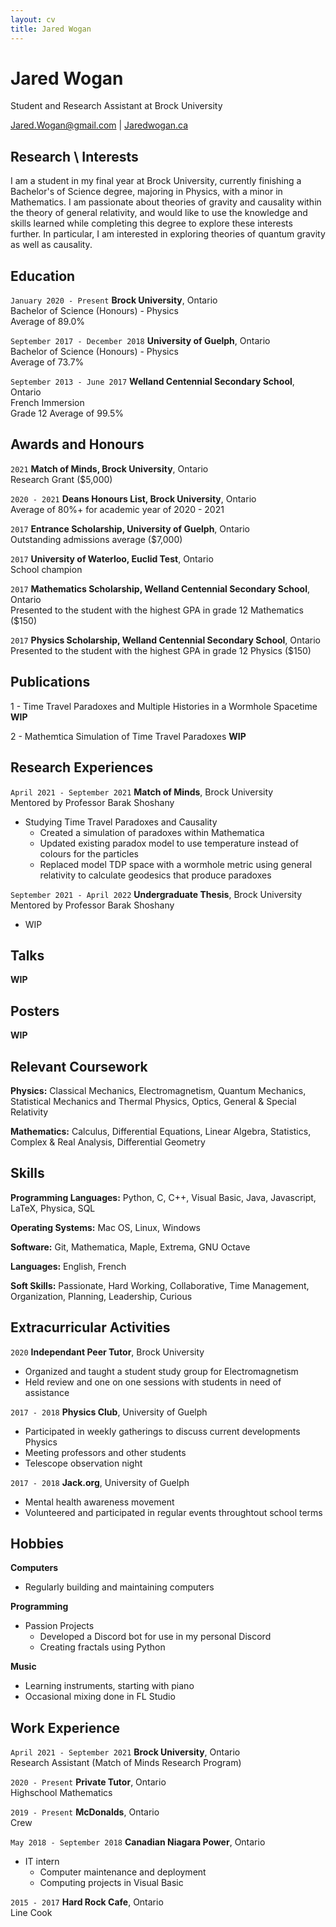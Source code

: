 ```yaml
---
layout: cv
title: Jared Wogan
---
```

# Jared Wogan
Student and Research Assistant at Brock University

<div id="webaddress">
<a href="mailto:jared.wogan@gmail.com">Jared.Wogan@gmail.com</a>
| <a href="https://jaredwogan.ca">Jaredwogan.ca</a>
</div>


## Research \ Interests

I am a student in my final year at Brock University, currently finishing a Bachelor's of Science degree,
majoring in Physics, with a minor in Mathematics. I am passionate about theories of gravity and causality
within the theory of general relativity, and would like to use the knowledge and skills learned while
completing this degree to explore these interests further. In particular, I am interested in exploring
theories of quantum gravity as well as causality.


## Education

`January 2020 - Present`
__Brock University__, Ontario \
Bachelor of Science (Honours) - Physics \
Average of 89.0%

`September 2017 - December 2018`
__University of Guelph__, Ontario \
Bachelor of Science (Honours) - Physics \
Average of 73.7%

`September 2013 - June 2017`
__Welland Centennial Secondary School__, Ontario \
French Immersion \
Grade 12 Average of 99.5%


## Awards and Honours

`2021`
__Match of Minds, Brock University__, Ontario \
Research Grant ($5,000)

`2020 - 2021`
__Deans Honours List, Brock University__, Ontario \
Average of 80%+ for academic year of 2020 - 2021

`2017`
__Entrance Scholarship, University of Guelph__, Ontario \
Outstanding admissions average ($7,000)

`2017`
__University of Waterloo, Euclid Test__, Ontario \
School champion

`2017`
__Mathematics Scholarship, Welland Centennial Secondary School__, Ontario \
Presented to the student with the highest GPA in grade 12 Mathematics ($150)

`2017`
__Physics Scholarship, Welland Centennial Secondary School__, Ontario \
Presented to the student with the highest GPA in grade 12 Physics ($150)


## Publications

1 - Time Travel Paradoxes and Multiple Histories in a Wormhole Spacetime __WIP__

2 - Mathemtica Simulation of Time Travel Paradoxes __WIP__


## Research Experiences

`April 2021 - September 2021`
__Match of Minds__, Brock University \
Mentored by Professor Barak Shoshany
- Studying Time Travel Paradoxes and Causality
    - Created a simulation of paradoxes within Mathematica
    - Updated existing paradox model to use temperature instead of colours for the particles
    - Replaced model TDP space with a wormhole metric using general relativity to calculate geodesics that produce paradoxes

`September 2021 - April 2022`
__Undergraduate Thesis__, Brock University \
Mentored by Professor Barak Shoshany
- WIP


## Talks

__WIP__


## Posters

__WIP__


## Relevant Coursework

__Physics:__ Classical Mechanics, Electromagnetism, Quantum Mechanics, Statistical Mechanics and Thermal Physics, Optics, General & Special Relativity

__Mathematics:__ Calculus, Differential Equations, Linear Algebra, Statistics, Complex & Real Analysis, Differential Geometry


## Skills

__Programming Languages:__ Python, C, C++, Visual Basic, Java, Javascript, LaTeX, Physica, SQL

__Operating Systems:__ Mac OS, Linux, Windows

__Software:__ Git, Mathematica, Maple, Extrema, GNU Octave

__Languages:__ English, French

__Soft Skills:__ Passionate, Hard Working, Collaborative, Time Management, Organization, Planning, Leadership, Curious


## Extracurricular Activities

`2020`
__Independant Peer Tutor__, Brock University
- Organized and taught a student study group for Electromagnetism
- Held review and one on one sessions with students in need of assistance

`2017 - 2018`
__Physics Club__, University of Guelph
- Participated in weekly gatherings to discuss current developments Physics
- Meeting professors and other students
- Telescope observation night

`2017 - 2018`
__Jack.org__, University of Guelph
- Mental health awareness movement
- Volunteered and participated in regular events throughtout school terms


## Hobbies

__Computers__
- Regularly building and maintaining computers

__Programming__
- Passion Projects
    - Developed a Discord bot for use in my personal Discord
    - Creating fractals using Python

__Music__
- Learning instruments, starting with piano
- Occasional mixing done in FL Studio


## Work Experience

`April 2021 - September 2021`
__Brock University__, Ontario \
Research Assistant (Match of Minds Research Program)

`2020 - Present`
__Private Tutor__, Ontario \
Highschool Mathematics

`2019 - Present`
__McDonalds__, Ontario \
Crew

`May 2018 - September 2018`
__Canadian Niagara Power__, Ontario
- IT intern
    - Computer maintenance and deployment
    - Computing projects in Visual Basic

`2015 - 2017`
__Hard Rock Cafe__, Ontario \
Line Cook






